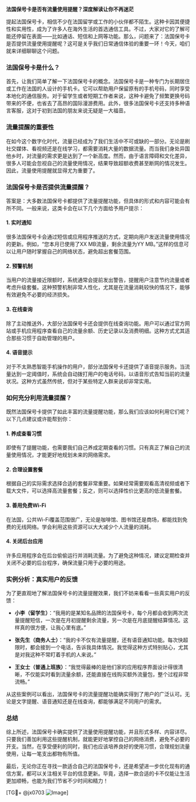 **法国保号卡是否有流量使用提醒？深度解读让你不再迷茫**

提起法国保号卡，相信不少在法国留学或工作的小伙伴都不陌生。这种卡因其便捷性和实用性，成为了许多人在海外生活的首选通信工具。不过，大家对它的了解可能还停留在表面——比如通话、短信和上网等功能。那么，问题来了：法国保号卡是否提供流量使用提醒呢？这可是关乎我们日常通信体验的重要一环！今天，咱们就来详细聊聊这个问题。

### 法国保号卡是什么？

首先，让我们简单了解一下法国保号卡的概念。法国保号卡是一种专门为长期居住或工作在法国的人设计的手机卡。它可以帮助用户保留原有的手机号码，同时享受本地化的通信服务。对于留学生或者短期工作者来说，这种卡避免了频繁更换号码带来的不便，也省去了高昂的国际漫游费用。此外，很多法国保号卡还支持多种语言客服，这对于初到法国的朋友来说无疑是一大福音。

### 流量提醒的重要性

在如今这个数字化时代，流量已经成为了我们生活中不可或缺的一部分。无论是刷社交媒体、看视频还是在线学习，都需要消耗大量的数据流量。而当我们身处异国他乡时，对流量的需求更是达到了一个新高度。然而，由于语言障碍和文化差异，很多人可能会忽视自己的流量使用情况，结果导致超额收费甚至断网的情况发生。因此，流量使用提醒就显得尤为重要了。

### 法国保号卡是否提供流量提醒？

答案是：大多数法国保号卡都提供了流量提醒功能，但具体的形式和内容可能会有所不同。一般来说，这类卡会在以下几个方面给予用户提示：

#### 1. **实时通知**
   很多法国保号卡会通过短信或应用程序推送的方式，定期向用户发送流量使用情况的更新。例如，“您本月已使用了XX MB流量，剩余流量为YY MB。”这样的信息可以让用户随时掌握自己的网络状态，避免超出套餐范围。

#### 2. **预警机制**
   当用户的流量接近限额时，系统通常会提前发出警告，提醒用户注意节约流量或者考虑升级套餐。这种预警机制非常人性化，尤其是在流量消耗较快的情况下，能够有效避免不必要的经济损失。

#### 3. **在线查询**
   除了主动推送外，大部分法国保号卡还会提供在线查询功能。用户可以通过官方网站或手机应用程序查看自己的流量余额、历史记录以及消费明细。这种方式尤其适合那些习惯于自助管理的用户。

#### 4. **语音提示**
   对于不太熟悉智能手机操作的用户，部分法国保号卡还提供了语音提示服务。当流量达到一定阈值时，系统会自动拨打用户的电话号码，以语音形式告知当前的流量状况。这种方式虽然传统，但对于某些特定人群来说却非常实用。

### 如何充分利用流量提醒？

既然法国保号卡提供了如此丰富的流量提醒功能，那么我们应该如何利用它们呢？以下几点建议或许能帮到你：

#### 1. **养成查看习惯**
   即使有了提醒功能，也需要我们自己养成定期查看的习惯。只有真正了解自己的流量使用情况，才能更好地规划未来的网络需求。

#### 2. **合理设置套餐**
   根据自己的实际需求选择合适的套餐非常重要。如果经常需要观看高清视频或者下载大文件，可以选择高流量套餐；反之，则可以选择性价比更高的低流量套餐。

#### 3. **善用免费Wi-Fi**
   在法国，公共Wi-Fi覆盖范围很广，无论是咖啡馆、图书馆还是商场，都能找到免费的无线网络。学会利用这些资源可以大大减少个人流量的消耗。

#### 4. **关闭后台应用**
   许多应用程序会在后台偷偷运行并消耗流量。为了避免这种情况，建议定期检查并关闭不必要的后台程序，确保流量只用于必要的用途。

### 实例分析：真实用户的反馈

为了更直观地了解法国保号卡的流量提醒效果，我们不妨来看看一些真实用户的反馈：

- **小李（留学生）**：“我用的是某知名品牌的法国保号卡，每个月都会收到两次流量提醒短信，一次是在月初提醒剩余流量，另一次是在月底提醒结算情况。这样真的很方便，让我心里有底。”

- **张先生（商务人士）**：“我的卡不仅有流量提醒，还有语音通知功能。每次快超限时，都会接到一个电话，告诉我具体情况。我觉得这种方式特别贴心，尤其是对我这种不常盯着手机的人来说。”

- **王女士（普通上班族）**：“我觉得最棒的是他们家的应用程序界面设计得很清晰，不仅能实时看到流量余额，还能直接在线购买额外流量包，整个过程非常流畅。”

从这些案例可以看出，法国保号卡的流量提醒功能确实得到了用户的广泛认可。无论是文字提醒、语音通知还是在线查询，都能够满足不同用户的需求。

### 总结

综上所述，法国保号卡确实提供了流量使用提醒功能，并且形式多样、内容详尽。只要我们善加利用这些提醒机制，就能更好地掌控自己的网络消费，避免不必要的开支。当然，在享受便利的同时，我们也应该培养良好的使用习惯，合理规划流量使用，让每一笔支出都物有所值。

最后，无论你正在寻找一款适合自己的法国保号卡，还是希望进一步优化现有的通信方案，都可以关注相关平台的信息更新。毕竟，选择一款合适的卡不仅能让生活更加顺畅，也能为我们节省不少时间和精力！

[TG💪+ @jx0703 ![Image](https://github.com/user-attachments/assets/dbca1d08-cadb-493c-b0ec-ad6f7a83f270)]